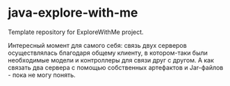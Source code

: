 # java-explore-with-me
Template repository for ExploreWithMe project.

Интересный момент для самого себя: связь двух серверов осуществлялась благодаря общему клиенту,
в котором-таки были необходимые модели и контроллеры для связи друг с другом. А как
связать два сервера с помощью собственных артефактов и Jar-файлов - пока не могу понять.